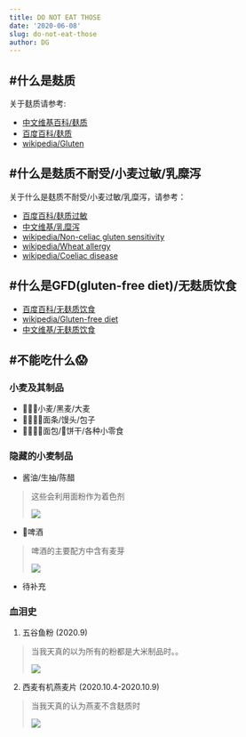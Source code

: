 ```yaml
---
title: DO NOT EAT THOSE
date: '2020-06-08'
slug: do-not-eat-those
author: DG
---
```

## #什么是麸质
关于麸质请参考:
- [中文维基百科/麸质](https://zh.wikipedia.org/wiki/%E9%BA%B8%E8%B4%A8)
- [百度百科/麸质](https://baike.baidu.com/item/%E9%BA%B8%E8%B4%A8)
- [wikipedia/Gluten](https://en.wikipedia.org/wiki/Gluten)

## #什么是麸质不耐受/小麦过敏/乳糜泻
关于什么是麸质不耐受/小麦过敏/乳糜泻，请参考：
- [百度百科/麸质过敏](https://baike.baidu.com/item/%E9%BA%B8%E8%B4%A8%E8%BF%87%E6%95%8F/6665012)
- [中文维基/乳糜泻](https://zh.wikipedia.org/wiki/%E4%B9%B3%E7%B3%9C%E6%B3%BB)
- [wikipedia/Non-celiac gluten sensitivity](https://en.wikipedia.org/wiki/Non-celiac_gluten_sensitivity)
- [wikipedia/Wheat allergy](https://en.wikipedia.org/wiki/Wheat_allergy)
- [wikipedia/Coeliac disease](https://en.wikipedia.org/wiki/Coeliac_disease)

## #什么是GFD(gluten-free diet)/无麸质饮食
- [百度百科/无麸质饮食](https://baike.baidu.com/item/%E6%97%A0%E9%BA%B8%E8%B4%A8%E9%A5%AE%E9%A3%9F)
- [wikipedia/Gluten-free diet](https://en.wikipedia.org/wiki/Gluten-free_diet)
- [中文维基/无麸质饮食]()
## #不能吃什么😱
### 小麦及其制品
- 🤦🏼‍♂️小麦/黑麦/大麦 
- 🤦🏼‍♂️🍜面条/馒头/包子
- 🤦🏼‍♂️🍞面包/🍪饼干/各种小零食
### 隐藏的小麦制品
- 酱油/生抽/陈醋
> 这些会利用面粉作为着色剂
> 
> <img src="https://i.loli.net/2020/10/09/Cn5BGN7WZIYvbQp.jpg" style="max-width:400px;min-width:100px;">

- 🍺啤酒
> 啤酒的主要配方中含有麦芽
>
> <img src="https://i.loli.net/2020/10/09/aB3OuAIsj4mQZCx.jpg" style="max-width:400px;min-width:100px;">

- 待补充
### 血泪史
1. 五谷鱼粉 (2020.9)
> 当我天真的以为所有的粉都是大米制品时。。
>
> <img src="https://i.loli.net/2020/10/09/8jlnA2Eea15WXZd.jpg" style="max-width:400px;min-width:100px;">

2. 西麦有机燕麦片 (2020.10.4-2020.10.9)
> 当我天真的认为燕麦不含麸质时
>
> <img src="https://i.loli.net/2020/10/09/kYvjHbqMC7J9cen.jpg" style="max-width:400px;min-width:100px;">